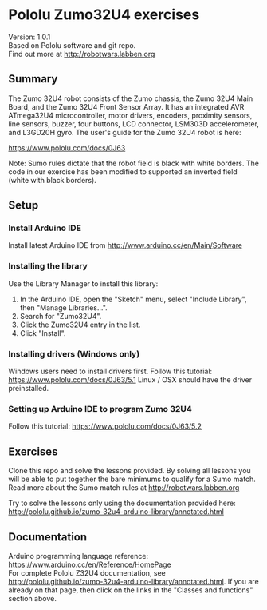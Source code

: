 # Pololu Zumo32U4 exercises

Version: 1.0.1<br/>
Based on Pololu software and git repo.<br/>
Find out more at http://robotwars.labben.org

## Summary

The Zumo 32U4 robot consists of the Zumo chassis, the Zumo 32U4 Main Board, and the Zumo 32U4 Front Sensor Array.  It has an integrated AVR ATmega32U4 microcontroller, motor drivers, encoders, proximity sensors, line sensors, buzzer, four buttons, LCD connector, LSM303D accelerometer, and L3GD20H gyro.  The user's guide for the Zumo 32U4 robot is here:

https://www.pololu.com/docs/0J63

Note: Sumo rules dictate that the robot field is black with white borders. The code in our exercise has been modified to supported an inverted field (white with black borders).

## Setup

### Install Arduino IDE

Install latest Arduino IDE from http://www.arduino.cc/en/Main/Software

### Installing the library

Use the Library Manager to install this library:

1. In the Arduino IDE, open the "Sketch" menu, select "Include Library", then "Manage Libraries...".
2. Search for "Zumo32U4".
3. Click the Zumo32U4 entry in the list.
4. Click "Install".

### Installing drivers (Windows only)

Windows users need to install drivers first. Follow this tutorial: https://www.pololu.com/docs/0J63/5.1
Linux / OSX should have the driver preinstalled.

### Setting up Arduino IDE to program Zumo 32U4

Follow this tutorial: https://www.pololu.com/docs/0J63/5.2

## Exercises

Clone this repo and solve the lessons provided. By solving all lessons you will be able to put together the bare minimums to qualify for a Sumo match. Read more about the Sumo match rules at http://robotwars.labben.org

Try to solve the lessons only using the documentation provided here: http://pololu.github.io/zumo-32u4-arduino-library/annotated.html

## Documentation

Arduino programming language reference: https://www.arduino.cc/en/Reference/HomePage
</br>
For complete Pololu Z32U4 documentation, see http://pololu.github.io/zumo-32u4-arduino-library/annotated.html.  If you are already on that page, then click on the links in the "Classes and functions" section above.
